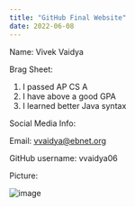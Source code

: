 ```yaml
---
title: "GitHub Final Website"
date: 2022-06-08
---
```

Name: Vivek Vaidya

Brag Sheet:
1. I passed AP CS A
2. I have above a good GPA
3. I learned better Java syntax

Social Media Info:

Email: vvaidya@ebnet.org


GitHub username: vvaidya06

Picture:

![image](https://user-images.githubusercontent.com/105873616/172664700-2a96713a-57fa-46c0-9026-5fd3b8767860.png)
